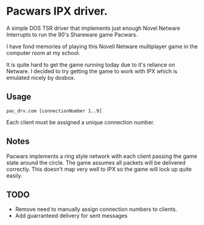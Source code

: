 # Pacwars IPX driver.

A simple DOS TSR driver that implements just enough Novel Netware Interrupts to run the 90's Shareware game Pacwars.

I have fond memories of playing this Novell Netware multiplayer game in the computer room at my school.

It is quite hard to get the game running today due to it's reliance on Netware. I decided to try getting the game to work with IPX which is emulated nicely by dosbox.

## Usage

```pac_drv.com [connectionNumber 1..9]```

Each client must be assigned a unique connection number.

## Notes

Pacwars implements a ring style network with each client passing the game state around the circle. The game assumes all packets will be delivered correctly. This doesn't map very well to IPX so the game will lock up quite easily. 


## TODO

* Remove need to manually assign connection numbers to clients.
* Add guarranteed delivery for sent messages

## 

